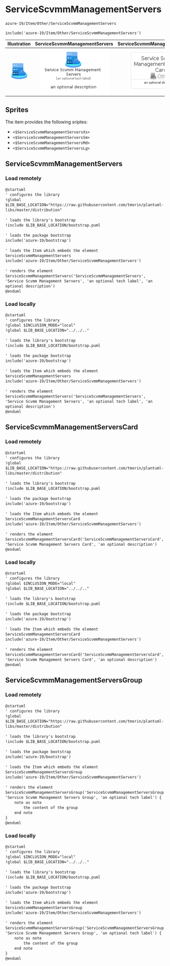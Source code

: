 # ServiceScvmmManagementServers


```text
azure-19/Item/Other/ServiceScvmmManagementServers
```

```text
include('azure-19/Item/Other/ServiceScvmmManagementServers')
```



| Illustration | ServiceScvmmManagementServers | ServiceScvmmManagementServersCard | ServiceScvmmManagementServersGroup |
| :---: | :---: | :---: | :---: |
| ![illustration for Illustration](../../../azure-19/Item/Other/ServiceScvmmManagementServers.png) | ![illustration for ServiceScvmmManagementServers](../../../azure-19/Item/Other/ServiceScvmmManagementServers.Local.png) | ![illustration for ServiceScvmmManagementServersCard](../../../azure-19/Item/Other/ServiceScvmmManagementServersCard.Local.png) | ![illustration for ServiceScvmmManagementServersGroup](../../../azure-19/Item/Other/ServiceScvmmManagementServersGroup.Local.png) |



## Sprites
The item provides the following sriptes:

- `<$ServiceScvmmManagementServersXs>`
- `<$ServiceScvmmManagementServersSm>`
- `<$ServiceScvmmManagementServersMd>`
- `<$ServiceScvmmManagementServersLg>`





## ServiceScvmmManagementServers

### Load remotely
```plantuml
@startuml
' configures the library
!global $LIB_BASE_LOCATION="https://raw.githubusercontent.com/tmorin/plantuml-libs/master/distribution"

' loads the library's bootstrap
!include $LIB_BASE_LOCATION/bootstrap.puml

' loads the package bootstrap
include('azure-19/bootstrap')

' loads the Item which embeds the element ServiceScvmmManagementServers
include('azure-19/Item/Other/ServiceScvmmManagementServers')

' renders the element
ServiceScvmmManagementServers('ServiceScvmmManagementServers', 'Service Scvmm Management Servers', 'an optional tech label', 'an optional description')
@enduml
```

### Load locally
```plantuml
@startuml
' configures the library
!global $INCLUSION_MODE="local"
!global $LIB_BASE_LOCATION="../../.."

' loads the library's bootstrap
!include $LIB_BASE_LOCATION/bootstrap.puml

' loads the package bootstrap
include('azure-19/bootstrap')

' loads the Item which embeds the element ServiceScvmmManagementServers
include('azure-19/Item/Other/ServiceScvmmManagementServers')

' renders the element
ServiceScvmmManagementServers('ServiceScvmmManagementServers', 'Service Scvmm Management Servers', 'an optional tech label', 'an optional description')
@enduml
```

## ServiceScvmmManagementServersCard

### Load remotely
```plantuml
@startuml
' configures the library
!global $LIB_BASE_LOCATION="https://raw.githubusercontent.com/tmorin/plantuml-libs/master/distribution"

' loads the library's bootstrap
!include $LIB_BASE_LOCATION/bootstrap.puml

' loads the package bootstrap
include('azure-19/bootstrap')

' loads the Item which embeds the element ServiceScvmmManagementServersCard
include('azure-19/Item/Other/ServiceScvmmManagementServers')

' renders the element
ServiceScvmmManagementServersCard('ServiceScvmmManagementServersCard', 'Service Scvmm Management Servers Card', 'an optional description')
@enduml
```

### Load locally
```plantuml
@startuml
' configures the library
!global $INCLUSION_MODE="local"
!global $LIB_BASE_LOCATION="../../.."

' loads the library's bootstrap
!include $LIB_BASE_LOCATION/bootstrap.puml

' loads the package bootstrap
include('azure-19/bootstrap')

' loads the Item which embeds the element ServiceScvmmManagementServersCard
include('azure-19/Item/Other/ServiceScvmmManagementServers')

' renders the element
ServiceScvmmManagementServersCard('ServiceScvmmManagementServersCard', 'Service Scvmm Management Servers Card', 'an optional description')
@enduml
```

## ServiceScvmmManagementServersGroup

### Load remotely
```plantuml
@startuml
' configures the library
!global $LIB_BASE_LOCATION="https://raw.githubusercontent.com/tmorin/plantuml-libs/master/distribution"

' loads the library's bootstrap
!include $LIB_BASE_LOCATION/bootstrap.puml

' loads the package bootstrap
include('azure-19/bootstrap')

' loads the Item which embeds the element ServiceScvmmManagementServersGroup
include('azure-19/Item/Other/ServiceScvmmManagementServers')

' renders the element
ServiceScvmmManagementServersGroup('ServiceScvmmManagementServersGroup', 'Service Scvmm Management Servers Group', 'an optional tech label') {
    note as note
        the content of the group
    end note
}
@enduml
```

### Load locally
```plantuml
@startuml
' configures the library
!global $INCLUSION_MODE="local"
!global $LIB_BASE_LOCATION="../../.."

' loads the library's bootstrap
!include $LIB_BASE_LOCATION/bootstrap.puml

' loads the package bootstrap
include('azure-19/bootstrap')

' loads the Item which embeds the element ServiceScvmmManagementServersGroup
include('azure-19/Item/Other/ServiceScvmmManagementServers')

' renders the element
ServiceScvmmManagementServersGroup('ServiceScvmmManagementServersGroup', 'Service Scvmm Management Servers Group', 'an optional tech label') {
    note as note
        the content of the group
    end note
}
@enduml
```

